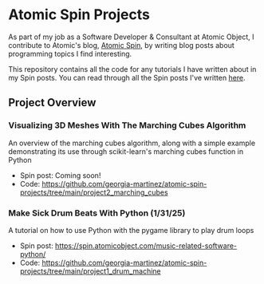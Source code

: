 # Atomic Spin Projects

As part of my job as a Software Developer & Consultant at Atomic Object, I contribute to Atomic's blog, [Atomic Spin](https://spin.atomicobject.com/), by writing blog posts about programming topics I find interesting.

This repository contains all the code for any tutorials I have written about in my Spin posts. You can read through all the Spin posts I've written [here](https://spin.atomicobject.com/author/georgia-martinez/).

## Project Overview
 
### Visualizing 3D Meshes With The Marching Cubes Algorithm
 
An overview of the marching cubes algorithm, along with a simple example demonstrating its use through scikit-learn's marching cubes function in Python

* Spin post: Coming soon!
* Code: https://github.com/georgia-martinez/atomic-spin-projects/tree/main/project2_marching_cubes

### Make Sick Drum Beats With Python (1/31/25)
A tutorial on how to use Python with the pygame library to play drum loops

* Spin post: https://spin.atomicobject.com/music-related-software-python/
* Code: https://github.com/georgia-martinez/atomic-spin-projects/tree/main/project1_drum_machine
